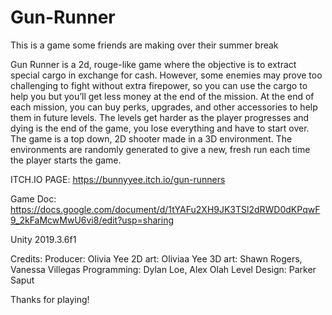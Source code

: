 # Gun-Runner
This is a game some friends are making over their summer break

Gun Runner is a 2d, rouge-like game where the objective is to extract special cargo in exchange for cash. However, some enemies may prove too challenging to fight without extra firepower, so you can use the cargo to help you but you’ll get less money at the end of the mission. At the end of each mission, you can buy perks, upgrades, and other accessories to help them in future levels. The levels get harder as the player progresses and dying is the end of the game, you lose everything and have to start over.
The game is a top down, 2D shooter made in a 3D environment. The environments are randomly generated to give a new, fresh run each time the player starts the game. 

ITCH.IO PAGE: https://bunnyyee.itch.io/gun-runners

Game Doc: https://docs.google.com/document/d/1tYAFu2XH9JK3TSl2dRWD0dKPqwF9_2kFaMcwMwU6vi8/edit?usp=sharing

Unity 2019.3.6f1

Credits:
Producer: Olivia Yee
2D art: Oliviaa Yee
3D art: Shawn Rogers, Vanessa Villegas
Programming: Dylan Loe, Alex Olah
Level Design: Parker Saput

Thanks for playing!
